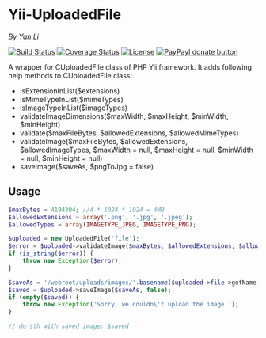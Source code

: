 # Yii-UploadedFile #
*By [Yan Li](https://github.com/yanli0303)* 

<!--
[![Latest Stable Version](http://img.shields.io/packagist/v/yanli0303/yii-uploaded-file.svg)](https://packagist.org/packages/yanli0303/yii-uploaded-file)
[![Total Downloads](https://img.shields.io/packagist/dt/yanli0303/yii-uploaded-file.svg)](https://packagist.org/packages/yanli0303/yii-uploaded-file)
-->
[![Build Status](https://travis-ci.org/yanli0303/Yii-UploadedFile.svg?branch=master)](https://travis-ci.org/yanli0303/Yii-UploadedFile)
[![Coverage Status](https://coveralls.io/repos/yanli0303/Yii-UploadedFile/badge.svg?branch=master)](https://coveralls.io/r/yanli0303/Yii-UploadedFile?branch=master)
[![License](https://img.shields.io/badge/License-MIT-brightgreen.svg)](https://packagist.org/packages/yanli0303/yii-uploaded-file)
[![PayPayl donate button](http://img.shields.io/badge/paypal-donate-orange.svg)](https://www.paypal.com/cgi-bin/webscr?cmd=_donations&business=silentwait4u%40gmail%2ecom&lc=US&item_name=Yan%20Li&no_note=0&currency_code=USD&bn=PP%2dDonationsBF%3apaypal%2ddonate%2ejpg%3aNonHostedGuest)

A wrapper for CUploadedFile class of PHP Yii framework.
It adds following help methods to CUploadedFile class:

- isExtensionInList($extensions)
- isMimeTypeInList($mimeTypes)
- isImageTypeInList($imageTypes)
- validateImageDimensions($maxWidth, $maxHeight, $minWidth, $minHeight)
- validate($maxFileBytes, $allowedExtensions, $allowedMimeTypes)
- validateImage($maxFileBytes, $allowedExtensions, $allowedImageTypes, $maxWidth = null, $maxHeight = null, $minWidth = null, $minHeight = null)
- saveImage($saveAs, $pngToJpg = false)

## Usage ##

```PHP
$maxBytes = 4194304; //4 * 1024 * 1024 = 4MB
$allowedExtensions = array('.png', '.jpg', '.jpeg');
$allowedTypes = array(IMAGETYPE_JPEG, IMAGETYPE_PNG);

$uploaded = new UploadedFile('file');
$error = $uploaded->validateImage($maxBytes, $allowedExtensions, $allowedTypes);
if (is_string($error)) {
    throw new Exception($error);
}

$saveAs = '/webroot/uploads/images/'.basename($uploaded->file->getName());
$saved = $uploaded->saveImage($saveAs, false);
if (empty($saved)) {
    throw new Exception('Sorry, we couldn\'t upload the image.');
}

// do sth with saved image: $saved
```
